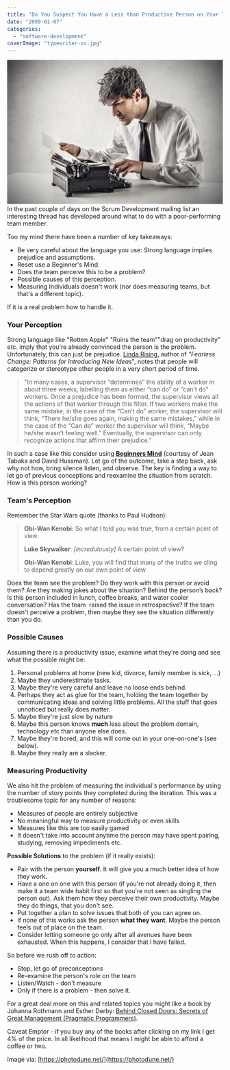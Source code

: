 ```yaml
---
title: "Do You Suspect You Have a Less than Productive Person on Your Team?"
date: "2009-01-07"
categories: 
  - "software-development"
coverImage: "typewriter-xs.jpg"
---
```


![typewriter - image licensed from Photodune](images/typewriter-xs.jpg) In the past couple of days on the Scrum Development mailing list an interesting thread has developed around what to do with a poor-performing team member.

Too my mind there have been a number of key takeaways:

- Be very careful about the language you use: Strong language implies prejudice and assumptions.
- Reset use a Beginner's Mind.
- Does the team perceive this to be a problem?
- Possible causes of this perception.
- Measuring Individuals doesn't work (nor does measuring teams, but that's a different topic).

If it is a real problem how to handle it.

### Your Perception

Strong language like "Rotten Apple" "Ruins the team""drag on productivity" etc. imply that you're already convinced the person is the problem. Unfortunately, this can just be prejudice. [Linda Rising](https://www.infoq.com/articles/Who-Do-You-Trust-Linda-Rising/), author of _"Fearless Change: Patterns_ _for Introducing New Ideas_", notes that people will categorize or stereotype other people in a very short period of time.

> "In many cases, a supervisor “determines” the ability of a worker in about three weeks, labelling them as either “can do” or “can’t do” workers. Once a prejudice has been formed, the supervisor views all the actions of that worker through this filter. If two workers make the same mistake, in the case of the “Can’t do” worker, the supervisor will think, “There he/she goes again, making the same mistakes,” while in the case of the “Can do” worker the supervisor will think, “Maybe he/she wasn’t feeling well.” Eventually, the supervisor can only recognize actions that affirm their prejudice."

In such a case like this consider using **[Beginners Mind](https://www.infoq.com/news/2008/08/beginners_mind/)** (courtesy of Jean Tabaka and David Hussman). Let go of the outcome, take a step back, ask why not how, bring silence listen, and observe. The key is finding a way to let go of previous conceptions and reexamine the situation from scratch. How is this person working?

### Team's Perception

Remember the Star Wars quote (thanks to Paul Hudson):

> **Obi-Wan Kenobi**: So what I told you was true, from a certain point of view.
> 
> **Luke Skywalker**: _\[incredulously\]_ A certain point of view?
> 
> **Obi-Wan Kenobi**: Luke, you will find that many of the truths we cling to depend greatly on our own point of view

Does the team see the problem? Do they work with this person or avoid them? Are they making jokes about the situation? Behind the person’s back? Is this person included in lunch, coffee breaks, and water cooler conversation? Has the team  raised the issue in retrospective? If the team doesn't perceive a problem, then maybe they see the situation differently than you do.

### Possible Causes

Assuming there is a productivity issue, examine what they're doing and see what the possible might be:

1. Personal problems at home (new kid, divorce, family member is sick, ...)
2. Maybe they underestimate tasks.
3. Maybe they're very careful and leave no loose ends behind.
4. Perhaps they act as glue for the team, holding the team together by communicating ideas and solving little problems. All the stuff that goes unnoticed but really does matter.
5. Maybe they're just slow by nature
6. Maybe this person knows **much** less about the problem domain, technology etc than anyone else does.
7. Maybe they're bored, and this will come out in your one-on-one's (see below).
8. Maybe they really are a slacker.

### Measuring Productivity

We also hit the problem of measuring the individual's performance by using the number of story points they completed during the iteration. This was a troublesome topic for any number of reasons:

- Measures of people are entirely subjective
- No meaningful way to measure productivity or even skills
- Measures like this are too easily gamed
- It doesn't take into account anytime the person may have spent pairing, studying, removing impediments etc.

**Possible Solutions** to the problem (if it really exists):

- Pair with the person **yourself**. It will give you a much better idea of how they work.
- Have a one on one with this person (if you're not already doing it, then make it a team wide habit first so that you're not seen as singling the person out). Ask them how they perceive their own productivity. Maybe they do things, that you don't see.
- Put together a plan to solve issues that both of you can agree on.
- If none of this works ask the person **what they want**. Maybe the person feels out of place on the team.
- Consider letting someone go only after all avenues have been exhausted. When this happens, I consider that I have failed.

So before we rush off to action:

- Stop, let go of preconceptions
- Re-examine the person's role on the team
- Listen/Watch - don't measure
- Only if there is a problem - then solve it.

For a great deal more on this and related topics you might like a book by Johanna Rothmann and Esther Derby: [Behind Closed Doors: Secrets of Great Management (Pragmatic Programmers)](https://www.amazon.com/gp/product/0976694026/&tag=notesfromatoo-20).

Caveat Emptor - if you buy any of the books after clicking on my link I get 4% of the price. In all likelihood that means I might be able to afford a coffee or two.

Image via: [https://photodune.net/](https://photodune.net/)
